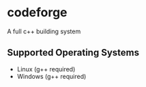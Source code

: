 # codeforge
A full c++ building system 

## Supported Operating Systems
- Linux (g++ required)
- Windows (g++ required)
